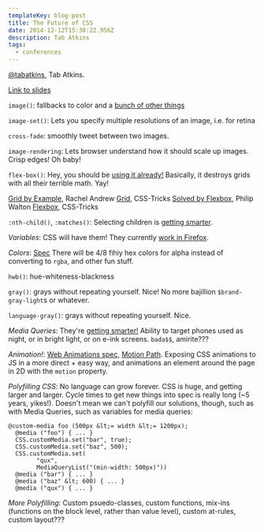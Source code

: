 ```yaml
---
templateKey: blog-post
title: The Future of CSS
date: 2014-12-12T15:38:22.956Z
description: Tab Atkins
tags:
  - conferences
---
```

<p><a href="https://twitter.com/tabatkins" target="_blank">@tabatkins</a>, Tab Atkins. </p>

<p><a href="http://www.xanthir.com/talks/2014-12-09/" target="_blank">Link to slides</a></p>

<p><code>image()</code>: fallbacks to color and a <a href="http://dev.w3.org/csswg/css-images-3/" target="_blank">bunch of other things</a></p>

<p><code>image-set()</code>: Lets you specify multiple resolutions of an image, i.e. for retina</p>

<p><code>cross-fade</code>: smoothly tweet between two images.</p>

<p><code>image-rendering</code>: Lets browser understand how it should scale up images. Crisp edges! Oh baby!</p>

<p><code>flex-box()</code>: Hey, you should be <a href="http://dev.w3.org/csswg/css-flexbox/" target="_blank">using it already!</a> Basically, it destroys grids with all their terrible math. Yay!</p>

<p><a href="http://gridbyexample.com/" target="_blank">Grid by Example</a>, Rachel Andrew
<a href="http://css-tricks.com/snippets/css/complete-guide-grid/" target="_blank">Grid</a>, CSS-Tricks 
<a href="https://philipwalton.github.io/solved-by-flexbox/" target="_blank">Solved by Flexbox</a>, Philip Walton
<a href="http://css-tricks.com/snippets/css/a-guide-to-flexbox/" target="_blank">Flexbox</a>, CSS-Tricks</p>

<p><code>:nth-child()</code>, <code>:matches()</code>: Selecting children is <a href="http://dev.w3.org/csswg/selectors/" target="_blank">getting smarter</a>.

<p><em>Variables</em>: CSS will have them! They currently <a href="http://dev.w3.org/csswg/css-variables/" target="_blank">work in Firefox</a>.</p>

<p><em>Colors</em>: <a href="http://dev.w3.org/csswg/css-color/">Spec</a> There will be 4/8 fihiy hex colors for alpha instead of converting to <code>rgba</code>, and other fun stuff. </p>

<p><code>hwb()</code>: hue-whiteness-blackness</p>

<p><code>gray()</code>: grays without repeating yourself. Nice! No more bajillion <code>$brand-gray-light</code>s or whatever. 

<p><code>language-gray()</code>: grays without repeating yourself. Nice.</p>

<p><em>Media Queries</em>: They're <a href="http://dev.w3.org/csswg/mediaqueries/" target="_blank">getting smarter!</a> Ability to target phones used as night, or in bright light, or on e-ink screens. <code>bada$$</code>, amirite???</p>

<p><em>Animation!</em>: <a href="https://w3c.github.io/web-animations/" target="_blank">Web Animations spec</a>, <a href="http://dev.w3.org/FXTF/motion-1/" target="_blank">Motion Path</a>. Exposing CSS animations to JS in a more direct + easy way, and animations an element around the page in 2D with the <code>motion</code> property.</p>

<p><em>Polyfilling CSS</em>: No language can grow forever. CSS is huge, and getting larger and larger. Cycle times to get new things into spec is really long (~5 years, yikes!). Doesn't mean we can't polyfill our solutions, though, such as with Media Queries, such as variables for media queries:</p>
</code></pre>

```
@custom-media foo (500px &lt;= width &lt;= 1200px);
  @media ("foo") { ... }
  CSS.customMedia.set("bar", true);
  CSS.customMedia.set("baz", 500);
  CSS.customMedia.set(
        "qux",
        MediaQueryList("(min-width: 500px)"))
  @media ("bar") { ... }
  @media ("baz" &lt; 600) { ... }
  @media ("qux") { ... }
```

<p><em>More Polyfilling</em>: Custom psuedo-classes, custom functions, mix-ins (functions on the block level, rather than value level), custom at-rules, custom layout???</p>
